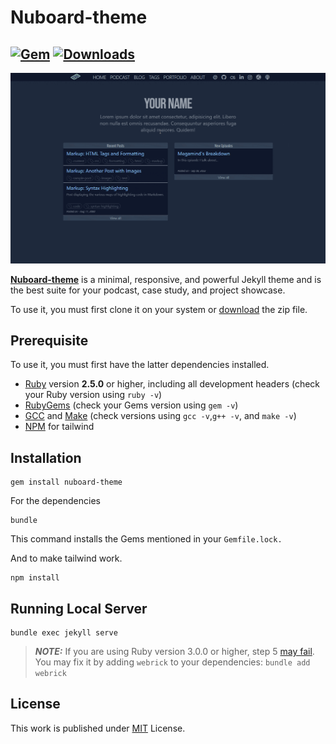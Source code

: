 # Nuboard-theme
[![Gem](https://badgen.net/rubygems/v/nuboard-theme)](https://badgen.net/rubygems/v/nuboard-theme "View this project in Rubygems")
[![Downloads](https://ruby-gem-downloads-badge.herokuapp.com/nuboard-theme)](https://rubygems.org/gems/nuboard-theme "Number of Gem downloads")
---
![theme.gif](./theme.gif)

[**Nuboard-theme**](https://nuboard-theme.pages.dev/) is a minimal, responsive, and powerful  Jekyll theme and is the best suite for your podcast, case study, and project showcase.

To use it, you must first clone it on your system or [download](https://github.com/hatchedland/nuboard-theme/archive/refs/heads/master.zip) the zip file.

## Prerequisite
To use it, you must first have the latter dependencies installed.
-   [Ruby](https://www.ruby-lang.org/en/downloads/) version **2.5.0** or higher, including all development headers (check your Ruby version using `ruby -v`)
-   [RubyGems](https://rubygems.org/pages/download) (check your Gems version using `gem -v`)
-   [GCC](https://gcc.gnu.org/install/) and [Make](https://www.gnu.org/software/make/) (check versions using `gcc -v`,`g++ -v`, and `make -v`)
-   [NPM](https://www.npmjs.com/) for tailwind


## Installation
```console
gem install nuboard-theme
```
For the dependencies
```console
bundle
```
This command installs the Gems mentioned in your `Gemfile.lock.`

And to make tailwind work.

``` console
npm install
```

## Running Local Server
```console
bundle exec jekyll serve
```

> **_NOTE:_**  If you are using Ruby version 3.0.0 or higher, step 5 [may fail](https://github.com/github/pages-gem/issues/752). You may fix it by adding `webrick` to your dependencies: `bundle add webrick`

## License
This work is published under [MIT](https://github.com/cotes2020/jekyll-theme-chirpy/blob/master/LICENSE) License.

